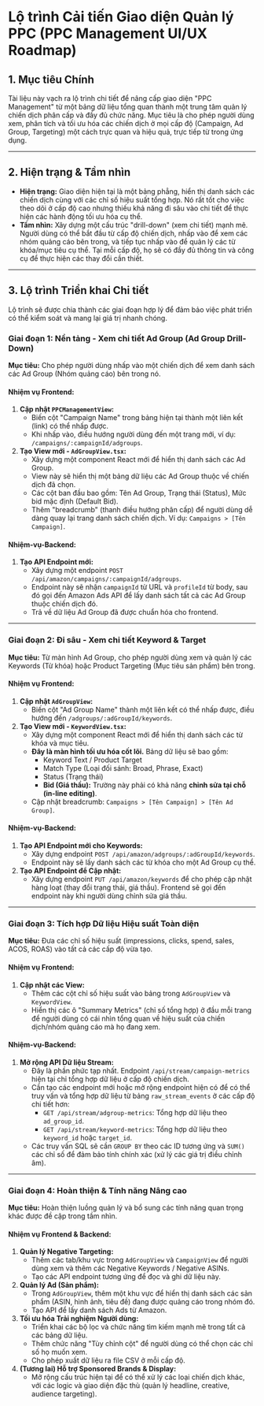 # Lộ trình Cải tiến Giao diện Quản lý PPC (PPC Management UI/UX Roadmap)

## 1. Mục tiêu Chính

Tài liệu này vạch ra lộ trình chi tiết để nâng cấp giao diện "PPC Management" từ một bảng dữ liệu tổng quan thành một trung tâm quản lý chiến dịch phân cấp và đầy đủ chức năng. Mục tiêu là cho phép người dùng xem, phân tích và tối ưu hóa các chiến dịch ở mọi cấp độ (Campaign, Ad Group, Targeting) một cách trực quan và hiệu quả, trực tiếp từ trong ứng dụng.

---

## 2. Hiện trạng & Tầm nhìn

-   **Hiện trạng:** Giao diện hiện tại là một bảng phẳng, hiển thị danh sách các chiến dịch cùng với các chỉ số hiệu suất tổng hợp. Nó rất tốt cho việc theo dõi ở cấp độ cao nhưng thiếu khả năng đi sâu vào chi tiết để thực hiện các hành động tối ưu hóa cụ thể.
-   **Tầm nhìn:** Xây dựng một cấu trúc "drill-down" (xem chi tiết) mạnh mẽ. Người dùng có thể bắt đầu từ cấp độ chiến dịch, nhấp vào để xem các nhóm quảng cáo bên trong, và tiếp tục nhấp vào để quản lý các từ khóa/mục tiêu cụ thể. Tại mỗi cấp độ, họ sẽ có đầy đủ thông tin và công cụ để thực hiện các thay đổi cần thiết.

---

## 3. Lộ trình Triển khai Chi tiết

Lộ trình sẽ được chia thành các giai đoạn hợp lý để đảm bảo việc phát triển có thể kiểm soát và mang lại giá trị nhanh chóng.

### Giai đoạn 1: Nền tảng - Xem chi tiết Ad Group (Ad Group Drill-Down)

**Mục tiêu:** Cho phép người dùng nhấp vào một chiến dịch để xem danh sách các Ad Group (Nhóm quảng cáo) bên trong nó.

#### Nhiệm vụ Frontend:
1.  **Cập nhật `PPCManagementView`:**
    -   Biến cột "Campaign Name" trong bảng hiện tại thành một liên kết (link) có thể nhấp được.
    -   Khi nhấp vào, điều hướng người dùng đến một trang mới, ví dụ: `/campaigns/:campaignId/adgroups`.
2.  **Tạo View mới - `AdGroupView.tsx`:**
    -   Xây dựng một component React mới để hiển thị danh sách các Ad Group.
    -   View này sẽ hiển thị một bảng dữ liệu các Ad Group thuộc về chiến dịch đã chọn.
    -   Các cột ban đầu bao gồm: Tên Ad Group, Trạng thái (Status), Mức bid mặc định (Default Bid).
    -   Thêm "breadcrumb" (thanh điều hướng phân cấp) để người dùng dễ dàng quay lại trang danh sách chiến dịch. Ví dụ: `Campaigns > [Tên Campaign]`.

#### Nhiệm-vụ-Backend:
1.  **Tạo API Endpoint mới:**
    -   Xây dựng một endpoint `POST /api/amazon/campaigns/:campaignId/adgroups`.
    -   Endpoint này sẽ nhận `campaignId` từ URL và `profileId` từ body, sau đó gọi đến Amazon Ads API để lấy danh sách tất cả các Ad Group thuộc chiến dịch đó.
    -   Trả về dữ liệu Ad Group đã được chuẩn hóa cho frontend.

---

### Giai đoạn 2: Đi sâu - Xem chi tiết Keyword & Target

**Mục tiêu:** Từ màn hình Ad Group, cho phép người dùng xem và quản lý các Keywords (Từ khóa) hoặc Product Targeting (Mục tiêu sản phẩm) bên trong.

#### Nhiệm vụ Frontend:
1.  **Cập nhật `AdGroupView`:**
    -   Biến cột "Ad Group Name" thành một liên kết có thể nhấp được, điều hướng đến `/adgroups/:adGroupId/keywords`.
2.  **Tạo View mới - `KeywordView.tsx`:**
    -   Xây dựng một component React mới để hiển thị danh sách các từ khóa và mục tiêu.
    -   **Đây là màn hình tối ưu hóa cốt lõi.** Bảng dữ liệu sẽ bao gồm:
        -   Keyword Text / Product Target
        -   Match Type (Loại đối sánh: Broad, Phrase, Exact)
        -   Status (Trạng thái)
        -   **Bid (Giá thầu):** Trường này phải có khả năng **chỉnh sửa tại chỗ (in-line editing)**.
    -   Cập nhật breadcrumb: `Campaigns > [Tên Campaign] > [Tên Ad Group]`.

#### Nhiệm-vụ-Backend:
1.  **Tạo API Endpoint mới cho Keywords:**
    -   Xây dựng endpoint `POST /api/amazon/adgroups/:adGroupId/keywords`.
    -   Endpoint này sẽ lấy danh sách các từ khóa cho một Ad Group cụ thể.
2.  **Tạo API Endpoint để Cập nhật:**
    -   Xây dựng endpoint `PUT /api/amazon/keywords` để cho phép cập nhật hàng loạt (thay đổi trạng thái, giá thầu). Frontend sẽ gọi đến endpoint này khi người dùng chỉnh sửa giá thầu.

---

### Giai đoạn 3: Tích hợp Dữ liệu Hiệu suất Toàn diện

**Mục tiêu:** Đưa các chỉ số hiệu suất (impressions, clicks, spend, sales, ACOS, ROAS) vào tất cả các cấp độ vừa tạo.

#### Nhiệm vụ Frontend:
1.  **Cập nhật các View:**
    -   Thêm các cột chỉ số hiệu suất vào bảng trong `AdGroupView` và `KeywordView`.
    -   Hiển thị các ô "Summary Metrics" (chỉ số tổng hợp) ở đầu mỗi trang để người dùng có cái nhìn tổng quan về hiệu suất của chiến dịch/nhóm quảng cáo mà họ đang xem.

#### Nhiệm-vụ-Backend:
1.  **Mở rộng API Dữ liệu Stream:**
    -   Đây là phần phức tạp nhất. Endpoint `/api/stream/campaign-metrics` hiện tại chỉ tổng hợp dữ liệu ở cấp độ chiến dịch.
    -   Cần tạo các endpoint mới hoặc mở rộng endpoint hiện có để có thể truy vấn và tổng hợp dữ liệu từ bảng `raw_stream_events` ở các cấp độ chi tiết hơn:
        -   `GET /api/stream/adgroup-metrics`: Tổng hợp dữ liệu theo `ad_group_id`.
        -   `GET /api/stream/keyword-metrics`: Tổng hợp dữ liệu theo `keyword_id` hoặc `target_id`.
    -   Các truy vấn SQL sẽ cần `GROUP BY` theo các ID tương ứng và `SUM()` các chỉ số để đảm bảo tính chính xác (xử lý các giá trị điều chỉnh âm).

---

### Giai đoạn 4: Hoàn thiện & Tính năng Nâng cao

**Mục tiêu:** Hoàn thiện luồng quản lý và bổ sung các tính năng quan trọng khác được đề cập trong tầm nhìn.

#### Nhiệm vụ Frontend & Backend:
1.  **Quản lý Negative Targeting:**
    -   Thêm các tab/khu vực trong `AdGroupView` và `CampaignView` để người dùng xem và thêm các Negative Keywords / Negative ASINs.
    -   Tạo các API endpoint tương ứng để đọc và ghi dữ liệu này.
2.  **Quản lý Ad (Sản phẩm):**
    -   Trong `AdGroupView`, thêm một khu vực để hiển thị danh sách các sản phẩm (ASIN, hình ảnh, tiêu đề) đang được quảng cáo trong nhóm đó.
    -   Tạo API để lấy danh sách Ads từ Amazon.
3.  **Tối ưu hóa Trải nghiệm Người dùng:**
    -   Triển khai các bộ lọc và chức năng tìm kiếm mạnh mẽ trong tất cả các bảng dữ liệu.
    -   Thêm chức năng "Tùy chỉnh cột" để người dùng có thể chọn các chỉ số họ muốn xem.
    -   Cho phép xuất dữ liệu ra file CSV ở mỗi cấp độ.
4.  **(Tương lai) Hỗ trợ Sponsored Brands & Display:**
    -   Mở rộng cấu trúc hiện tại để có thể xử lý các loại chiến dịch khác, với các logic và giao diện đặc thù (quản lý headline, creative, audience targeting).

